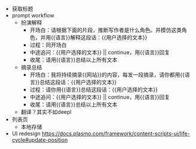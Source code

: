 
- 获取标题
- prompt workflow
  - 扮演解释
    - 开场白：请根据下面的片段，推断写作者是什么角色。并模仿这类角色，并用{{语言}}解释这段话：{{用户选择的文本}}
    - 过程：同开场白
    - 中途追问：{{用户选择的文本}} || continue，用{{语言}}回复
    - 收尾：请用{{语言}}总结以上所有文本
  - 摘录总结
    - 开场白：我将持续摘录{{网站}}的内容，每发一段摘录，请你都用{{语言}}总结这段话：{{用户选择的文本}}
    - 过程：请你用{{语言}}总结这段话：{{用户选择的文本}}
    - 中途追问：{{用户选择的文本}} || continue，用{{语言}}回复
    - 收尾：请用{{语言}}总结以上所有文本
  - 翻译？其实不如deepl
- 列表页
    - 本地存储
- UI redesign https://docs.plasmo.com/framework/content-scripts-ui/life-cycle#update-position
